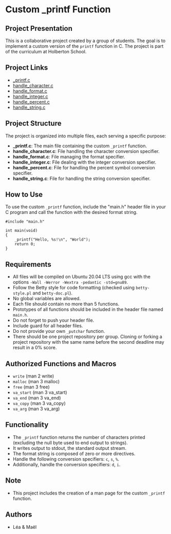 # Custom _printf Function

## Project Presentation

This is a collaborative project created by a group of students. The goal is to implement a custom version of the `printf` function in C. The project is part of the curriculum at Holberton School.

## Project Links
- [\_printf.c](https://github.com/L344S/holbertonschool-printf/blob/main/_printf.c)
- [handle_character.c](https://github.com/L344S/holbertonschool-printf/blob/main/handle_character.c)
- [handle_format.c](https://github.com/L344S/holbertonschool-printf/blob/main/handle_format.c)
- [handle_integer.c](https://github.com/L344S/holbertonschool-printf/blob/main/handle_integer.c)
- [handle_percent.c](https://github.com/L344S/holbertonschool-printf/blob/main/handle_percent.c)
- [handle_string.c](https://github.com/L344S/holbertonschool-printf/blob/main/handle_string.c)

## Project Structure

The project is organized into multiple files, each serving a specific purpose:

- **_printf.c**: The main file containing the custom `_printf` function.
- **handle_character.c**: File handling the character conversion specifier.
- **handle_format.c**: File managing the format specifier.
- **handle_integer.c**: File dealing with the integer conversion specifier.
- **handle_percent.c**: File for handling the percent symbol conversion specifier.
- **handle_string.c**: File for handling the string conversion specifier.

## How to Use

To use the custom `_printf` function, include the "main.h" header file in your C program and call the function with the desired format string.

```
#include "main.h"

int main(void)
{
    _printf("Hello, %s!\n", "World");
    return 0;
}
```
## Requirements

- All files will be compiled on Ubuntu 20.04 LTS using gcc with the options `-Wall -Werror -Wextra -pedantic -std=gnu89`.
- Follow the Betty style for code formatting (checked using `betty-style.pl` and `betty-doc.pl`).
- No global variables are allowed.
- Each file should contain no more than 5 functions.
- Prototypes of all functions should be included in the header file named `main.h`.
- Do not forget to push your header file.
- Include guard for all header files.
- Do not provide your own `_putchar` function.
- There should be one project repository per group. Cloning or forking a project repository with the same name before the second deadline may result in a 0% score.

## Authorized Functions and Macros

- `write` (man 2 write)
- `malloc` (man 3 malloc)
- `free` (man 3 free)
- `va_start` (man 3 va_start)
- `va_end` (man 3 va_end)
- `va_copy` (man 3 va_copy)
- `va_arg` (man 3 va_arg)

## Functionality

- The `_printf` function returns the number of characters printed (excluding the null byte used to end output to strings).
- It writes output to stdout, the standard output stream.
- The format string is composed of zero or more directives.
- Handle the following conversion specifiers: `c`, `s`, `%`.
- Additionally, handle the conversion specifiers: `d`, `i`.

## Note

- This project includes the creation of a man page for the custom `_printf` function.

## Authors

- Léa & Maël

